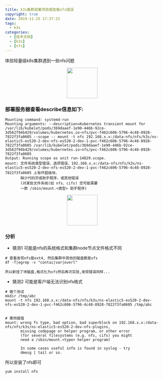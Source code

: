 ```yaml
---
title: k3s集群部署项目报挂载nfs错误
copyright: true
date: 2019-11-25 17:37:23
tags:
  - k3s
categories:
  - [技术文档]
  - [k3s]
  - [nfs]
---
```

体验轻量级k8s集群遇到一些nfs问题
<!-- more -->


<center>
<img src="http://zhangzw001.github.io/images/dockerniu.jpeg" width = "100" height = "100" style="border: 0"/>
</center>



### 部署服务器查看describe信息如下:

```
Mounting command: systemd-run
Mounting arguments: --description=Kubernetes transient mount for /var/lib/kubelet/pods/369daaef-1e90-446b-92ce-3d562f94b429/volumes/kubernetes.io~nfs/pvc-f462c606-5796-4c48-8928-7822f3fa0605 --scope -- mount -t nfs 192.168.x.x:/data-nfs/nfs/k3s/ns-elastic5-es520-2-dev-nfs-es520-2-dev-1-pvc-f462c606-5796-4c48-8928-7822f3fa0605 /var/lib/kubelet/pods/369daaef-1e90-446b-92ce-3d562f94b429/volumes/kubernetes.io~nfs/pvc-f462c606-5796-4c48-8928-7822f3fa0605
Output: Running scope as unit run-14829.scope.
mount: 文件系统类型错误、选项错误、192.168.x.x:/data-nfs/nfs/k3s/ns-elastic5-es520-2-dev-nfs-es520-2-dev-1-pvc-f462c606-5796-4c48-8928-7822f3fa0605 上有坏超级块、
       缺少代码页或助手程序，或其他错误
       (对某些文件系统(如 nfs、cifs) 您可能需要
       一款 /sbin/mount.<类型> 助手程序)
```

<center>
<img src="http://zhangzw001.github.io/images/dockerniu.jpeg" width = "100" height = "100" style="border: 0"/>
</center>

### 分析
- 猜测1 可能是nfs的系统格式和集群node节点文件格式不同
```
# 查看发现nfs是ext4, 然后集群中其他的磁盘都是xfs
df -T|egrep -v "contai|var|overl"

所以新挂了块磁盘,格式化为xfs然后再次实验,发现错误同样...
```

- 猜测2 可能是客户端无法识别nfs格式
```
# 做个测试
mkdir /tmp/abc
mount -t nfs 192.168.x.x:/data-nfs/nfs/k3s/ns-elastic5-es520-2-dev-nfs-es520-2-dev-1-pvc-f462c606-5796-4c48-8928-7822f3fa0605 /tmp/abc


# 果然报错
mount: wrong fs type, bad option, bad superblock on 192.168.x.x:/data-nfs/nfs/k3s/ns-elastic5-es520-2-dev-nfs-plugins,
       missing codepage or helper program, or other error
       (for several filesystems (e.g. nfs, cifs) you might
       need a /sbin/mount.<type> helper program)

       In some cases useful info is found in syslog - try
       dmesg | tail or so.
```

所以安装了nfs即可
```
yum install nfs
```

